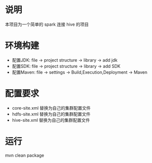 # 说明

本项目为一个简单的 spark 连接 hive 的项目

# 环境构建
- 配置JDK: file -> project structure -> library -> add jdk
- 配置SDK: file -> project structure -> library -> add SDK
- 配置Maven: file -> settings -> Build,Execution,Deployment -> Maven

# 配置要求
- core-site.xml 替换为自己的集群配置文件
- hdfs-site.xml 替换为自己的集群配置文件
- hive-site.xml 替换为自己的集群配置文件

# 运行
mvn clean package
